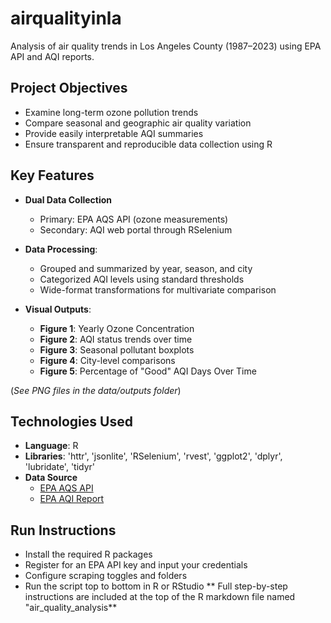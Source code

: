 # airqualityinla
Analysis of air quality trends in Los Angeles County (1987–2023) using EPA API and AQI reports.

## Project Objectives
- Examine long-term ozone pollution trends
- Compare seasonal and geographic air quality variation
- Provide easily interpretable AQI summaries
- Ensure transparent and reproducible data collection using R

## Key Features

- **Dual Data Collection**
  - Primary: EPA AQS API (ozone measurements)
  - Secondary: AQI web portal through RSelenium
  
- **Data Processing**:
  - Grouped and summarized by year, season, and city
  - Categorized AQI levels using standard thresholds
  - Wide-format transformations for multivariate comparison

- **Visual Outputs**:
  - **Figure 1**: Yearly Ozone Concentration 
  - **Figure 2**: AQI status trends over time
  - **Figure 3**: Seasonal pollutant boxplots
  - **Figure 4**: City-level comparisons 
  - **Figure 5**: Percentage of "Good" AQI Days Over Time

(*See PNG files in the data/outputs folder*)

## Technologies Used

- **Language**: R
- **Libraries**: 'httr', 'jsonlite', 'RSelenium', 'rvest', 'ggplot2', 'dplyr', 'lubridate', 'tidyr'
- **Data Source**
  - [EPA AQS API](https://aqs.epa.gov/aqsweb/documents/data_api.html#county)
  - [EPA AQI Report](https://www.epa.gov/outdoor-air-quality-data/air-quality-index-report)

## Run Instructions

- Install the required R packages
- Register for an EPA API key and input your credentials
- Configure scraping toggles and folders
- Run the script top to bottom in R or RStudio
** Full step-by-step instructions are included at the top of the R markdown file named "air_quality_analysis**
